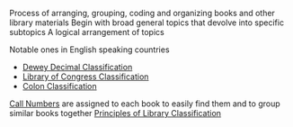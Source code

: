 Process of arranging, grouping, coding and organizing books and other library materials
Begin with broad general topics that devolve into specific subtopics
A logical arrangement of topics

Notable ones in English speaking countries
- [Dewey Decimal Classification](DDC.md)
- [Library of Congress Classification](LCC.md)
- [Colon Classification](CC.md)

[Call Numbers](call-numbers) are assigned to each book to easily find them and to group similar books together
[Principles of Library Classification](library-classification-prinicples.md)